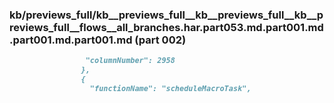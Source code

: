 ### kb/previews_full/kb__previews_full__kb__previews_full__kb__previews_full__flows__all_branches.har.part053.md.part001.md.part001.md.part001.md (part 002)

```md
                 "columnNumber": 2958
                },
                {
                  "functionName": "scheduleMacroTask",
    
```

```
